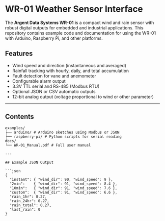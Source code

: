 # WR-01 Weather Sensor Interface

The **Argent Data Systems WR-01** is a compact wind and rain sensor with robust digital outputs for embedded and industrial applications. This repository contains example code and documentation for using the WR-01 with Arduino, Raspberry Pi, and other platforms.

## Features

- Wind speed and direction (instantaneous and averaged)
- Rainfall tracking with hourly, daily, and total accumulation
- Fault detection for vane and anemometer
- Configurable alarm output
- 3.3V TTL serial and RS-485 (Modbus RTU)
- Optional JSON or CSV automatic outputs
- 12-bit analog output (voltage proportional to wind or other parameter)

---

## Contents

```
examples/
├── arduino/ # Arduino sketches using Modbus or JSON
├── raspberry-pi/ # Python scripts for serial reading
docs/
└── WR-01_Manual.pdf # Full user manual

---

## Example JSON Output

```json
{
  "instant": { "wind_dir": 90, "wind_speed": 9 },
  "2min":    { "wind_dir": 91, "wind_speed": 8.4 },
  "10min":   { "wind_dir": 91, "wind_speed": 7.6 },
  "custom":  { "wind_dir": 91, "wind_speed": 6.6 },
  "rain_1hr": 0.27,
  "rain_24hr": 0.27,
  "rain_total": 0.27,
  "last_rain": 0
}